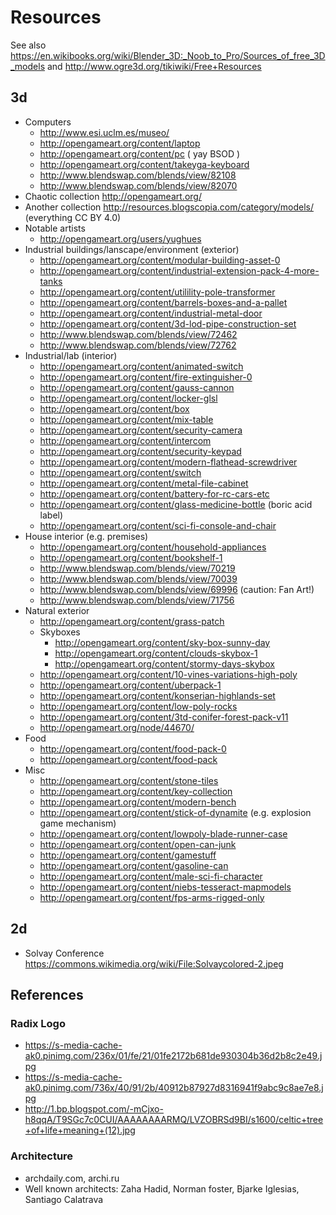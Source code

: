 # Resources

See also https://en.wikibooks.org/wiki/Blender_3D:_Noob_to_Pro/Sources_of_free_3D_models and http://www.ogre3d.org/tikiwiki/Free+Resources

## 3d
- Computers
    * http://www.esi.uclm.es/museo/
    * http://opengameart.org/content/laptop
    * http://opengameart.org/content/pc ( yay BSOD )
    * http://opengameart.org/content/takeyga-keyboard
    * http://www.blendswap.com/blends/view/82108
    * http://www.blendswap.com/blends/view/82070
- Chaotic collection http://opengameart.org/
- Another collection http://resources.blogscopia.com/category/models/ (everything CC BY 4.0)
- Notable artists
    * http://opengameart.org/users/yughues
- Industrial buildings/lanscape/environment (exterior)
    * http://opengameart.org/content/modular-building-asset-0
    * http://opengameart.org/content/industrial-extension-pack-4-more-tanks
    * http://opengameart.org/content/utilility-pole-transformer
    * http://opengameart.org/content/barrels-boxes-and-a-pallet
    * http://opengameart.org/content/industrial-metal-door
    * http://opengameart.org/content/3d-lod-pipe-construction-set
    * http://www.blendswap.com/blends/view/72462
    * http://www.blendswap.com/blends/view/72762
- Industrial/lab (interior)
    * http://opengameart.org/content/animated-switch
    * http://opengameart.org/content/fire-extinguisher-0
    * http://opengameart.org/content/gauss-cannon
    * http://opengameart.org/content/locker-glsl
    * http://opengameart.org/content/box
    * http://opengameart.org/content/mix-table
    * http://opengameart.org/content/security-camera
    * http://opengameart.org/content/intercom
    * http://opengameart.org/content/security-keypad
    * http://opengameart.org/content/modern-flathead-screwdriver
    * http://opengameart.org/content/switch
    * http://opengameart.org/content/metal-file-cabinet
    * http://opengameart.org/content/battery-for-rc-cars-etc
    * http://opengameart.org/content/glass-medicine-bottle (boric acid label)
    * http://opengameart.org/content/sci-fi-console-and-chair
- House interior (e.g. premises)
    * http://opengameart.org/content/household-appliances
    * http://opengameart.org/content/bookshelf-1
    * http://www.blendswap.com/blends/view/70219
    * http://www.blendswap.com/blends/view/70039
    * http://www.blendswap.com/blends/view/69996 (caution: Fan Art!)
    * http://www.blendswap.com/blends/view/71756
- Natural exterior
    * http://opengameart.org/content/grass-patch
    - Skyboxes
        * http://opengameart.org/content/sky-box-sunny-day
        * http://opengameart.org/content/clouds-skybox-1
        * http://opengameart.org/content/stormy-days-skybox
    * http://opengameart.org/content/10-vines-variations-high-poly
    * http://opengameart.org/content/uberpack-1
    * http://opengameart.org/content/konserian-highlands-set
    * http://opengameart.org/content/low-poly-rocks
    * http://opengameart.org/content/3td-conifer-forest-pack-v11
    * http://opengameart.org/node/44670/
- Food
    * http://opengameart.org/content/food-pack-0
    * http://opengameart.org/content/food-pack
- Misc
    * http://opengameart.org/content/stone-tiles
    * http://opengameart.org/content/key-collection
    * http://opengameart.org/content/modern-bench
    * http://opengameart.org/content/stick-of-dynamite (e.g. explosion game mechanism)
    * http://opengameart.org/content/lowpoly-blade-runner-case
    * http://opengameart.org/content/open-can-junk
    * http://opengameart.org/content/gamestuff
    * http://opengameart.org/content/gasoline-can
    * http://opengameart.org/content/male-sci-fi-character
    * http://opengameart.org/content/niebs-tesseract-mapmodels
    * http://opengameart.org/content/fps-arms-rigged-only

## 2d
- Solvay Conference https://commons.wikimedia.org/wiki/File:Solvaycolored-2.jpeg
 
## References
### Radix Logo
- https://s-media-cache-ak0.pinimg.com/236x/01/fe/21/01fe2172b681de930304b36d2b8c2e49.jpg
- https://s-media-cache-ak0.pinimg.com/736x/40/91/2b/40912b87927d8316941f9abc9c8ae7e8.jpg
- http://1.bp.blogspot.com/-mCjxo-h8qqA/T9SGc7c0CUI/AAAAAAAARMQ/LVZOBRSd9BI/s1600/celtic+tree+of+life+meaning+(12).jpg

### Architecture
- archdaily.com, archi.ru
- Well known architects: Zaha Hadid, Norman foster, Bjarke Iglesias, Santiago Calatrava
